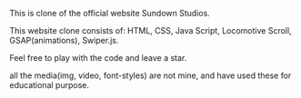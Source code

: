This is clone of the official website Sundown Studios.

This website clone consists of: 
HTML, CSS, Java Script, Locomotive Scroll, GSAP(animations), Swiper.js.

Feel free to play with the code and leave a star.

all the media(img, video, font-styles) are not mine, and have used these for educational purpose.
